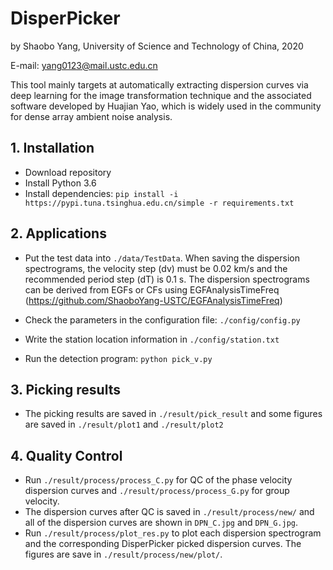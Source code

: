 # DisperPicker

by Shaobo Yang, University of Science and Technology of China, 2020

E-mail: <yang0123@mail.ustc.edu.cn>

This tool mainly targets at automatically extracting dispersion curves via deep learning for the image transformation technique and the associated software developed by Huajian Yao, which is widely used in the community for dense array ambient noise analysis.

## 1. Installation

* Download repository
* Install Python 3.6
* Install dependencies: `pip install -i https://pypi.tuna.tsinghua.edu.cn/simple -r requirements.txt`

## 2. Applications

* Put the test data into `./data/TestData`. When saving the dispersion spectrograms, the velocity step (dv) must be 0.02 km/s and the recommended period step (dT) is 0.1 s. The dispersion spectrograms can be derived from EGFs or CFs using EGFAnalysisTimeFreq (https://github.com/ShaoboYang-USTC/EGFAnalysisTimeFreq) 

* Check the parameters in the configuration file: `./config/config.py`

* Write the station location information in `./config/station.txt`

* Run the detection program: `python pick_v.py` 

## 3. Picking results

* The picking results are saved in `./result/pick_result` and some figures are saved in `./result/plot1` and `./result/plot2`

## 4. Quality Control

* Run `./result/process/process_C.py` for QC of the phase velocity dispersion curves and `./result/process/process_G.py` for group velocity.
* The dispersion curves after QC is saved in `./result/process/new/` and all of the dispersion curves are shown in `DPN_C.jpg` and `DPN_G.jpg`.
* Run `./result/process/plot_res.py` to plot each dispersion spectrogram and the corresponding DisperPicker picked dispersion curves. The figures are save in `./result/process/new/plot/`.

